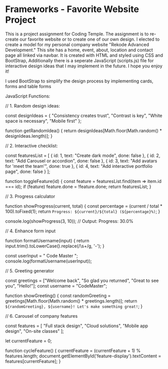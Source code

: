# Frameworks - Favorite Website Project

This is a project assignment for Coding Temple. The assignment is to re-create our favorite website or to create one of our own design.
I elected to create a model for my personal company website "Rekode Advanced Development." This site has a home, event, about, location and contact page all linked via navbar. It is created with HTML and styled using CSS and BootStrap, Additionally there is a seperate JavaScript (scripts.js) file for interactive design ideas that I may implement in the future.  I hope you enjoy it!

I used BootStrap to simplify the design process by implementing cards, forms and table forms

JavaScript Functions:

// 1. Random design ideas:

const designIdeas = {
    "Consistency creates trust",
    "Contrast is key",
    "White space is necessary",
    "Mobile first"
};

function getRandomIdea() {
    return designIdeas[Math.floor(Math.random() * designIdeas.length)];
}

// 2. Interactive checklist:

const featuresList = [
    { id: 1, text: "Create dark mode", done: false },
    { id: 2, text: "Add Carousel or accordion", done: false },
    { id: 3, text: "Add avatars for 'meet the team'", done: true },
    { id: 4, text: "Add interactive portfolio page", done: false }
];

function toggleFeature(id) {
    const feature = featuresList.find(item => item.id === id);
    if (feature) feature.done = !feature.done;
    return featuresList;
}

// 3. Progress calculator

function showProgress(current, total) {
    const percentage = (current / total * 100).toFixed(1);
    return `Progress: ${current}/${total} (${percentage}%)`;
}

console.log(showProgress(3, 10)); // Output: Progress: 30.0%


// 4. Enhance form input

function formatUsername(input) {
    return input.trim().toLowerCase().replace(/\s+/g, '-');
}

const userInput = " Code Master ";
console.log(formatUsername(userInput));

// 5. Greeting generator

const greetings = ["Welcome back", "So glad you returned", "Great to see you", "Hello!"];
const username = "CodeMaster";

function showGreeting() {
    const randomGreeting = greetings[Math.floor(Math.random() * greetings.length)];
    return `${randomGreeting}, ${username}! Let's make something great!`;
}

// 6. Carousel of company features

const features = [
    "Full stack design",
    "Cloud solutions",
    "Mobile app design",
    "On-site classes"
];

let currentFeature = 0;

function cycleFeature() {
    currentFeature = (currentFeature + 1) % features.length;
    document.getElementById('feature-display').textContent = features[currentFeature];
}
